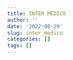 ```yaml
---
title: INTER MEDICO
author: ''
date: '2022-08-29'
slug: inter_medico
categories: []
tags: []
---
```

